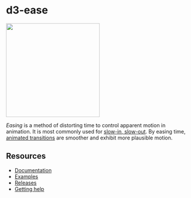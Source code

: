 # d3-ease

<a href="https://d3js.org"><img src="https://github.com/d3/d3/raw/main/docs/public/logo.svg" width="256" height="256"></a>

_Easing_ is a method of distorting time to control apparent motion in animation. It is most commonly used for [slow-in, slow-out](https://en.wikipedia.org/wiki/Twelve_basic_principles_of_animation#Slow_in_and_slow_out). By easing time, [animated transitions](https://github.com/d3/d3-transition) are smoother and exhibit more plausible motion.

## Resources

- [Documentation](https://d3js.org/d3-ease)
- [Examples](https://observablehq.com/collection/@d3/d3-ease)
- [Releases](https://github.com/d3/d3-ease/releases)
- [Getting help](https://d3js.org/community)

